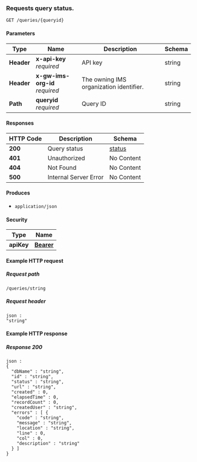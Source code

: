 
<a name="queries-queryid-get"></a>
### Requests query status.
```
GET /queries/{queryid}
```


#### Parameters

|Type|Name|Description|Schema|
|---|---|---|---|
|**Header**|**x-api-key**  <br>*required*|API key|string|
|**Header**|**x-gw-ims-org-id**  <br>*required*|The owning IMS organization identifier.|string|
|**Path**|**queryid**  <br>*required*|Query ID|string|


#### Responses

|HTTP Code|Description|Schema|
|---|---|---|
|**200**|Query status|[status](../definitions/status.md#status)|
|**401**|Unauthorized|No Content|
|**404**|Not Found|No Content|
|**500**|Internal Server Error|No Content|


#### Produces

* `application/json`


#### Security

|Type|Name|
|---|---|
|**apiKey**|**[Bearer](security.md#bearer)**|


#### Example HTTP request

##### Request path
```
/queries/string
```


##### Request header
```
json :
"string"
```


#### Example HTTP response

##### Response 200
```
json :
{
  "dbName" : "string",
  "id" : "string",
  "status" : "string",
  "url" : "string",
  "created" : 0,
  "elapsedTime" : 0,
  "recordCount" : 0,
  "createdUser" : "string",
  "errors" : [ {
    "code" : "string",
    "message" : "string",
    "location" : "string",
    "line" : 0,
    "col" : 0,
    "description" : "string"
  } ]
}
```



